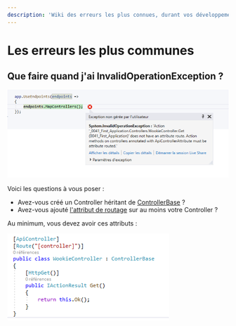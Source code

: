 ```yaml
---
description: 'Wiki des erreurs les plus connues, durant vos développements d''application'
---
```


# Les erreurs les plus communes

## Que faire quand j'ai InvalidOperationException ?

![](../../.gitbook/assets/image%20%281%29.png)

Voici les questions à vous poser :

* Avez-vous créé un Controller héritant de [ControllerBase](https://docs.microsoft.com/en-us/dotnet/api/microsoft.aspnetcore.mvc.controllerbase?view=aspnetcore-3.0) ?
* Avez-vous ajouté [l'attribut de routage](https://docs.microsoft.com/en-us/dotnet/api/microsoft.aspnetcore.mvc.routeattribute?view=aspnetcore-3.0) sur au moins votre Controller ? 

Au minimum, vous devez avoir ces attributs :

![](../../.gitbook/assets/image%20%286%29.png)



